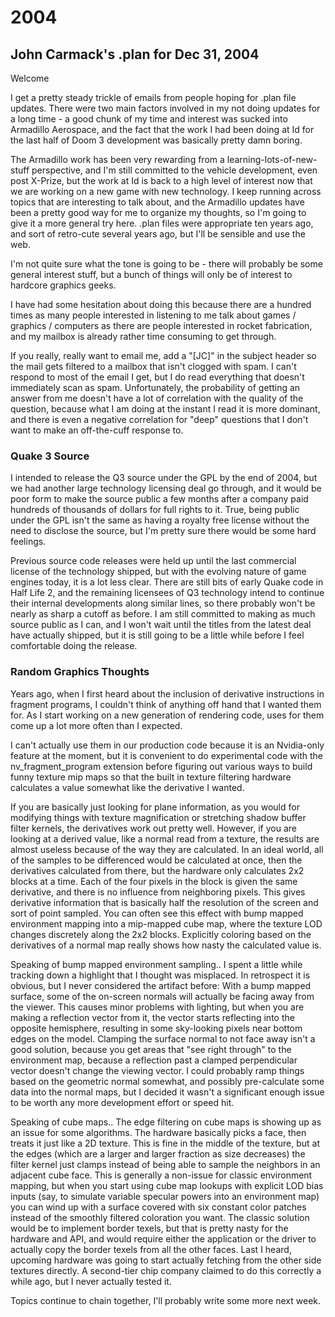 # 2004

## John Carmack's .plan for Dec 31, 2004

Welcome

I get a pretty steady trickle of emails from people hoping for .plan file updates. There were two main factors involved in my not doing updates for a long time - a good chunk of my time and interest was sucked into Armadillo Aerospace, and the fact that the work I had been doing at Id for the last half of Doom 3 development was basically pretty damn boring.

The Armadillo work has been very rewarding from a learning-lots-of-new-stuff perspective, and I'm still committed to the vehicle development, even post X-Prize, but the work at Id is back to a high level of interest now that we are working on a new game with new technology. I keep running across topics that are interesting to talk about, and the Armadillo updates have been a pretty good way for me to organize my thoughts, so I'm going to give it a more general try here. .plan files were appropriate ten years ago, and sort of retro-cute several years ago, but I'll be sensible and use the web.

 I'm not quite sure what the tone is going to be - there will probably be some general interest stuff, but a bunch of things will only be of interest to hardcore graphics geeks.

 I have had some hesitation about doing this because there are a hundred times as many people interested in listening to me talk about games / graphics / computers as there are people interested in rocket fabrication, and my mailbox is already rather time consuming to get through.

 If you really, really want to email me, add a "[JC]" in the subject header so the mail gets filtered to a mailbox that isn't clogged with spam. I can't respond to most of the email I get, but I do read everything that doesn't immediately scan as spam. Unfortunately, the probability of getting an answer from me doesn't have a lot of correlation with the quality of the question, because what I am doing at the instant I read it is more dominant, and there is even a negative correlation for "deep" questions that I don't want to make an off-the-cuff response to.

### Quake 3 Source

I intended to release the Q3 source under the GPL by the end of 2004, but we had another large technology licensing deal go through, and it would be poor form to make the source public a few months after a company paid hundreds of thousands of dollars for full rights to it. True, being public under the GPL isn't the same as having a royalty free license without the need to disclose the source, but I'm pretty sure there would be some hard feelings.

 Previous source code releases were held up until the last commercial license of the technology shipped, but with the evolving nature of game engines today, it is a lot less clear. There are still bits of early Quake code in Half Life 2, and the remaining licensees of Q3 technology intend to continue their internal developments along similar lines, so there probably won't be nearly as sharp a cutoff as before. I am still committed to making as much source public as I can, and I won't wait until the titles from the latest deal have actually shipped, but it is still going to be a little while before I feel comfortable doing the release.

### Random Graphics Thoughts

Years ago, when I first heard about the inclusion of derivative instructions in fragment programs, I couldn't think of anything off hand that I wanted them for. As I start working on a new generation of rendering code, uses for them come up a lot more often than I expected.

 I can't actually use them in our production code because it is an Nvidia-only feature at the moment, but it is convenient to do experimental code with the nv_fragment_program extension before figuring out various ways to build funny texture mip maps so that the built in texture filtering hardware calculates a value somewhat like the derivative I wanted.

 If you are basically just looking for plane information, as you would for modifying things with texture magnification or stretching shadow buffer filter kernels, the derivatives work out pretty well. However, if you are looking at a derived value, like a normal read from a texture, the results are almost useless because of the way they are calculated. In an ideal world, all of the samples to be differenced would be calculated at once, then the derivatives calculated from there, but the hardware only calculates 2x2 blocks at a time. Each of the four pixels in the block is given the same derivative, and there is no influence from neighboring pixels. This gives derivative information that is basically half the resolution of the screen and sort of point sampled. You can often see this effect with bump mapped environment mapping into a mip-mapped cube map, where the texture LOD changes discretely along the 2x2 blocks. Explicitly coloring based on the derivatives of a normal map really shows how nasty the calculated value is.

 Speaking of bump mapped environment sampling.. I spent a little while tracking down a highlight that I thought was misplaced. In retrospect it is obvious, but I never considered the artifact before: With a bump mapped surface, some of the on-screen normals will actually be facing away from the viewer. This causes minor problems with lighting, but when you are making a reflection vector from it, the vector starts reflecting into the opposite hemisphere, resulting in some sky-looking pixels near bottom edges on the model. Clamping the surface normal to not face away isn't a good solution, because you get areas that "see right through" to the environment map, because a reflection past a clamped perpendicular vector doesn't change the viewing vector. I could probably ramp things based on the geometric normal somewhat, and possibly pre-calculate some data into the normal maps, but I decided it wasn't a significant enough issue to be worth any more development effort or speed hit.

 Speaking of cube maps.. The edge filtering on cube maps is showing up as an issue for some algorithms. The hardware basically picks a face, then treats it just like a 2D texture. This is fine in the middle of the texture, but at the edges (which are a larger and larger fraction as size decreases) the filter kernel just clamps instead of being able to sample the neighbors in an adjacent cube face. This is generally a non-issue for classic environment mapping, but when you start using cube map lookups with explicit LOD bias inputs (say, to simulate variable specular powers into an environment map) you can wind up with a surface covered with six constant color patches instead of the smoothly filtered coloration you want. The classic solution would be to implement border texels, but that is pretty nasty for the hardware and API, and would require either the application or the driver to actually copy the border texels from all the other faces. Last I heard, upcoming hardware was going to start actually fetching from the other side textures directly. A second-tier chip company claimed to do this correctly a while ago, but I never actually tested it.

 Topics continue to chain together, I'll probably write some more next week.


